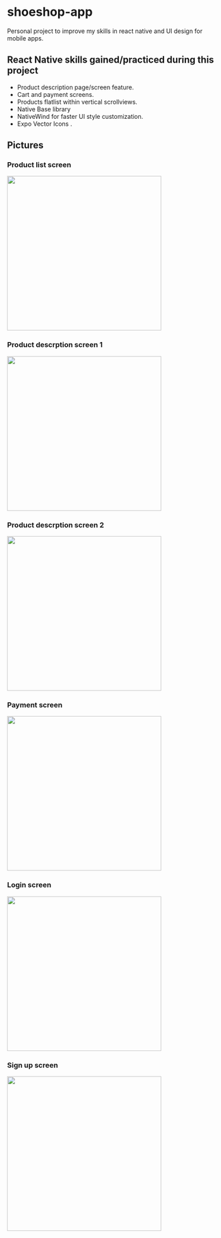 # shoeshop-app
Personal project to improve my skills in react native and UI design for mobile apps.
## React Native skills gained/practiced during this project
- Product description page/screen feature.
- Cart and payment screens.
- Products flatlist within vertical scrollviews.
- Native Base library
- NativeWind for faster UI style customization.
- Expo Vector Icons .


## Pictures
### Product list screen
<img src="https://res.cloudinary.com/dby5zzxin/image/upload/v1685999649/RN-github/shoeshop/f525etbu2y0yfdfcgyqi.png" height="360">

### Product descrption screen 1
<img src="https://res.cloudinary.com/dby5zzxin/image/upload/v1685999648/RN-github/shoeshop/nxezdqf8wrcxuaibblcm.png" height="360">

### Product descrption screen 2
<img src="https://res.cloudinary.com/dby5zzxin/image/upload/v1685999648/RN-github/shoeshop/o3znfpuhuz5u2rcugu7y.png" height="360">


### Payment screen
<img src="https://res.cloudinary.com/dby5zzxin/image/upload/v1685999649/RN-github/shoeshop/vzupzodvgngd5p0murjh.png" height="360">

### Login screen
<img src="https://res.cloudinary.com/dby5zzxin/image/upload/v1685999649/RN-github/shoeshop/jqpwnuckoydixsgwfq77.png" height="360">

### Sign up screen
<img src="https://res.cloudinary.com/dby5zzxin/image/upload/v1685999649/RN-github/shoeshop/bkgpktizsjpdf7txdjjx.png" height="360">